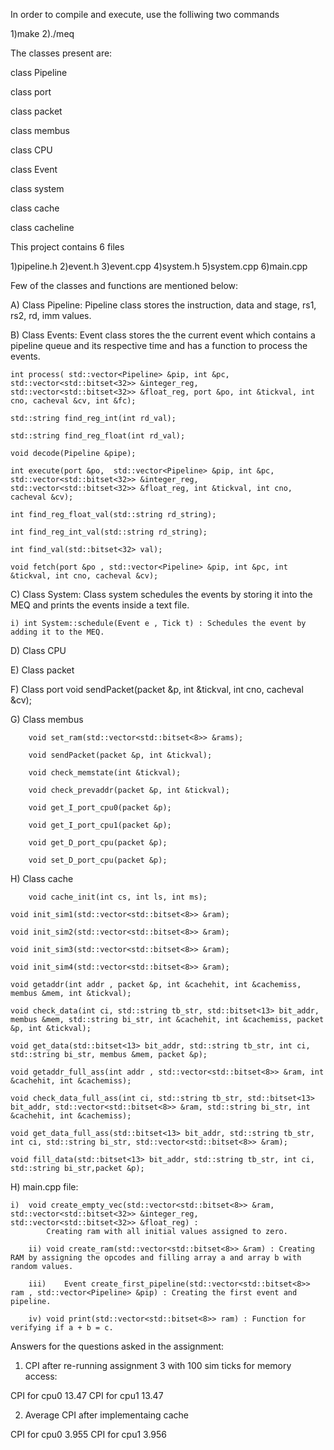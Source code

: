 In order to compile and execute, use the folliwing two commands

1)make
2)./meq

The classes present are:

class Pipeline

class port

class packet

class membus

class CPU

class Event

class system

class cache

class cacheline


This project contains 6 files

1)pipeline.h
2)event.h
3)event.cpp
4)system.h
5)system.cpp
6)main.cpp

Few of the classes and functions are mentioned below:

A) Class Pipeline:
            Pipeline class stores the instruction, data and stage, rs1, rs2, rd, imm values.

B) Class Events:
            Event class stores the the current event which contains a pipeline queue and its respective time and has a function to process the events.

    int process( std::vector<Pipeline> &pip, int &pc, std::vector<std::bitset<32>> &integer_reg, std::vector<std::bitset<32>> &float_reg, port &po, int &tickval, int cno, cacheval &cv, int &fc);

    std::string find_reg_int(int rd_val);
    
    std::string find_reg_float(int rd_val);

    void decode(Pipeline &pipe);

    int execute(port &po,  std::vector<Pipeline> &pip, int &pc, std::vector<std::bitset<32>> &integer_reg, std::vector<std::bitset<32>> &float_reg, int &tickval, int cno, cacheval &cv);

    int find_reg_float_val(std::string rd_string);

    int find_reg_int_val(std::string rd_string);

    int find_val(std::bitset<32> val);

    void fetch(port &po , std::vector<Pipeline> &pip, int &pc, int &tickval, int cno, cacheval &cv);

C) Class System:
            Class system schedules the events by storing it into the MEQ and prints the events inside a text file.

    i) int System::schedule(Event e , Tick t) : Schedules the event by adding it to the MEQ.


D) Class CPU

E) Class packet

F) Class port
    void sendPacket(packet &p, int &tickval, int cno, cacheval &cv);

G) Class membus

        void set_ram(std::vector<std::bitset<8>> &rams);

        void sendPacket(packet &p, int &tickval);

        void check_memstate(int &tickval);

        void check_prevaddr(packet &p, int &tickval);

        void get_I_port_cpu0(packet &p);

        void get_I_port_cpu1(packet &p);

        void get_D_port_cpu(packet &p);

        void set_D_port_cpu(packet &p);

H) Class cache

	    void cache_init(int cs, int ls, int ms);

    void init_sim1(std::vector<std::bitset<8>> &ram);

    void init_sim2(std::vector<std::bitset<8>> &ram);

    void init_sim3(std::vector<std::bitset<8>> &ram);

    void init_sim4(std::vector<std::bitset<8>> &ram);

    void getaddr(int addr , packet &p, int &cachehit, int &cachemiss, membus &mem, int &tickval);

    void check_data(int ci, std::string tb_str, std::bitset<13> bit_addr, membus &mem, std::string bi_str, int &cachehit, int &cachemiss, packet &p, int &tickval);

    void get_data(std::bitset<13> bit_addr, std::string tb_str, int ci, std::string bi_str, membus &mem, packet &p);

    void getaddr_full_ass(int addr , std::vector<std::bitset<8>> &ram, int &cachehit, int &cachemiss);

    void check_data_full_ass(int ci, std::string tb_str, std::bitset<13> bit_addr, std::vector<std::bitset<8>> &ram, std::string bi_str, int &cachehit, int &cachemiss);

    void get_data_full_ass(std::bitset<13> bit_addr, std::string tb_str, int ci, std::string bi_str, std::vector<std::bitset<8>> &ram);

    void fill_data(std::bitset<13> bit_addr, std::string tb_str, int ci, std::string bi_str,packet &p);





H)  main.cpp file: 

	i)	void create_empty_vec(std::vector<std::bitset<8>> &ram, std::vector<std::bitset<32>> &integer_reg, std::vector<std::bitset<32>> &float_reg) :
    		Creating ram with all initial values assigned to zero.
    		
    	ii)	void create_ram(std::vector<std::bitset<8>> &ram) : Creating RAM by assigning the opcodes and filling array a and array b with random values.
    	
    	iii)	Event create_first_pipeline(std::vector<std::bitset<8>> ram , std::vector<Pipeline> &pip) : Creating the first event and pipeline.
    	
    	iv)	void print(std::vector<std::bitset<8>> ram) : Function for verifying if a + b = c.
    	


Answers for the questions asked in the assignment:

1) CPI after re-running assignment 3 with 100 sim ticks for memory access:
 
 CPI for cpu0 13.47
 CPI for cpu1 13.47

2) Average CPI after implementaing cache 

CPI for cpu0 3.955
CPI for cpu1 3.956


 